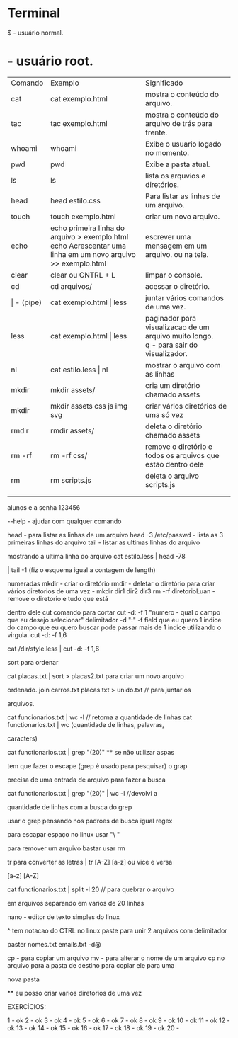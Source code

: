 <h1>Terminal</h1>

$ - usuário normal.
# - usuário root.

<table cellpading="0" cellspacing="0" border="0">
    <tbody>
        <tr>
            <td>Comando</td>
            <td>Exemplo</td>
            <td>Significado</td>
        </tr>
        <tr>
            <td>cat</td>
            <td>cat exemplo.html</td>
            <td>mostra o conteúdo do arquivo.</td>
        </tr>
        <tr>
            <td>tac</td>
            <td>tac exemplo.html</td>
            <td>mostra o conteúdo do arquivo de trás para frente.</td>
        </tr>
        <tr>
            <td>whoami</td>
            <td>whoami</td>
            <td>Exibe o usuario logado no momento.</td>
        </tr>
        <tr>
            <td>pwd</td>
            <td>pwd</td>
            <td>Exibe a pasta atual.</td>
        </tr>
        <tr>
            <td>ls</td>
            <td>ls</td>
            <td>lista os arquvios e diretórios.</td>
        </tr>
        <tr>
            <td>head</td>
            <td>head estilo.css</td>
            <td>Para listar as linhas de um arquivo.</td>
        </tr>
        <tr>
            <td>touch</td>
            <td>touch exemplo.html</td>
            <td>criar um novo arquivo.</td>
        </tr>
        <tr>
            <td>echo</td>
            <td>
                echo primeira linha do arquivo > exemplo.html <br />
                echo Acrescentar uma linha em um novo arquivo >> exemplo.html
            </td>
            <td>escrever uma mensagem em um arquivo. ou na tela.</td>
        </tr>
        <tr>
            <td>clear</td>
            <td>clear ou CNTRL + L</td>
            <td>limpar o console.</td>
        </tr>
        <tr>
            <td>cd</td>
            <td>cd arquivos/</td>
            <td>acessar o diretório.</td>
        </tr>
        <tr>
            <td>| - (pipe)</td>
            <td>cat exemplo.html | less</td>
            <td>juntar vários comandos de uma vez.</td>
        </tr>
        <tr>
            <td>less</td>
            <td>cat exemplo.html | less</td>
            <td>
                paginador para visualizacao de um arquivo muito longo.<br />
                q - para sair do visualizador.
            </td>
        </tr>
        <tr>
            <td>nl</td>
            <td>cat estilo.less | nl</td>
            <td>mostrar o arquivo com as linhas</td>
        </tr>
        <tr>
            <td>mkdir</td>
            <td>mkdir assets/</td>
            <td>cria um diretório chamado assets</td>
        </tr>
        <tr>
            <td>mkdir</td>
            <td>mkdir assets css js img svg</td>
            <td>criar vários diretórios de uma só vez</td>
        </tr>
        <tr>
            <td>rmdir</td>
            <td>rmdir assets/</td>
            <td>deleta o diretório chamado assets</td>
        </tr>
        <tr>
            <td>rm -rf</td>
            <td>rm -rf css/</td>
            <td>
                remove o diretório e todos os arquivos que estão dentro dele
            </td>
        </tr>
        <tr>
            <td>rm</td>
            <td>rm scripts.js</td>
            <td>deleta o arquivo scripts.js</td>
        </tr>
        <tr>
            <td></td>
            <td></td>
            <td></td>
        </tr>
        <tr>
            <td></td>
            <td></td>
            <td></td>
        </tr>
    </tbody>
</table>


alunos e a senha 123456


--help  - ajudar com qualquer comando

head    - para listar as linhas de um arquivo
head -3 /etc/passwd - lista as 3 primeiras linhas do arquivo
tail - listar as ultimas linhas do arquivo


mostrando a ultima linha do arquivo cat estilo.less | head -78

| tail -1 (fiz o esquema igual a contagem de length)

numeradas
mkdir - criar o diretório
rmdir - deletar o diretório
para criar vários diretorios de uma vez - mkdir dir1 dir2 dir3
rm -rf diretorioLuan - remove o diretorio e tudo que está

dentro dele
cut comando para cortar
cut -d: -f 1 "numero - qual o campo que eu desejo selecionar"
delimitador -d ":"
-f field que eu quero
1 indice do campo que eu quero buscar
pode passar mais de 1 indice utilizando o virgula.
cut -d: -f 1,6

cat /dir/style.less | cut -d: -f 1,6

sort para ordenar

cat placas.txt | sort > placas2.txt para criar um novo arquivo

ordenado.
join carros.txt placas.txt > unido.txt // para juntar os

arquivos.

cat funcionarios.txt | wc -l // retorna a quantidade de linhas
cat functionarios.txt | wc (quantidade de linhas, palavras,

caracters)

cat functionarios.txt | grep "(20)" ** se não utilizar aspas

tem que fazer o escape (grep é usado para pesquisar) o grap

precisa de uma entrada de arquivo para fazer a busca


cat functionarios.txt | grep "(20)" | wc -l //devolvi a

quantidade de linhas com a busca do grep

usar o grep pensando nos padroes de busca igual regex

para escapar espaço no linux usar "\ "

para remover um arquivo bastar usar rm

tr para converter as letras | tr [A-Z] [a-z] ou vice e versa

[a-z] [A-Z]

cat functionarios.txt | split -l 20 // para quebrar o arquivo

em arquivos separando em varios de 20 linhas



nano -  editor de texto simples do linux

^ tem notacao do CTRL no linux
paste para unir 2 arquivos com delimitador

paster nomes.txt emails.txt -d@

cp - para copiar um arquivo
mv - para alterar o nome de um arquivo
cp no arquivo para a pasta de destino para copiar ele para uma

nova pasta

** eu posso criar varios diretorios de uma vez

EXERCÍCIOS:

1 - ok
2 - ok
3 - ok
4 - ok
5 - ok
6 - ok
7 - ok
8 - ok
9 - ok
10 - ok
11 - ok
12 - ok
13 - ok
14 - ok
15 - ok
16 - ok
17 - ok
18 - ok
19 - ok
20 -